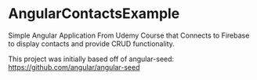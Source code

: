 # AngularContactsExample
Simple Angular Application From Udemy Course that Connects to Firebase to display contacts and provide CRUD functionality.

This project was initially based off of angular-seed: https://github.com/angular/angular-seed
